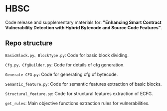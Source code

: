 # HBSC
Code release and supplementary materials for: __"Enhancing Smart Contract Vulnerability Detection with Hybrid Bytecode and Source Code Features"__.
## Repo structure
``BasicBlock.py、BlockType.py``: Code for basic block dividing.   

``Cfg.py、CfgBuilder.py``: Code for details of cfg generation.  

``Generate CFG.py``: Code for generating cfg of bytecode. 

``Semantic_feature.py``: Code for semantic features extraction of basic blocks.

``Structural_feature.py``: Code for structural features extraction of ECFG.

``get_rules``: Main objective functions extraction rules for vulnerabilities.


